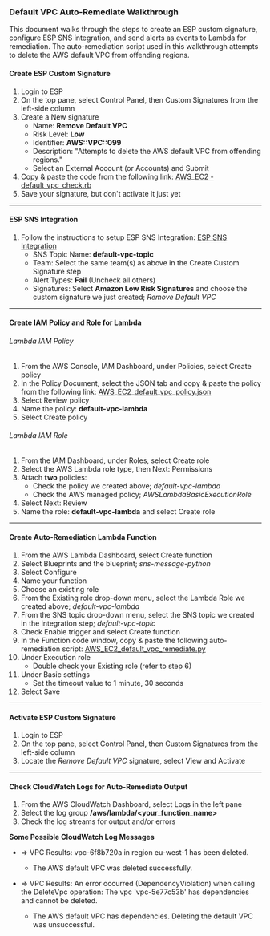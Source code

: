 ### Default VPC Auto-Remediate Walkthrough

This document walks through the steps to create an ESP custom signature, configure ESP SNS integration, and send alerts as events to Lambda for remediation.  The auto-remediation script used in this walkthrough attempts to delete the AWS default VPC from offending regions.


#### Create ESP Custom Signature

1. Login to ESP
2. On the top pane, select Control Panel, then Custom Signatures from the left-side column
3. Create a New signature
    * Name: **Remove Default VPC**
    * Risk Level: **Low**
    * Identifier: **AWS::VPC::099**
    * Description: "Attempts to delete the AWS default VPC from offending regions."
    * Select an External Account (or Accounts) and Submit
4. Copy & paste the code from the following link: [AWS_EC2 - default_vpc_check.rb](https://github.com/EvidentSecurity/custom_signatures/blob/master/AWS_EC2%20-%20default_vpc_check.rb)
5. Save your signature, but don't activate it just yet

---

#### ESP SNS Integration

1. Follow the instructions to setup ESP SNS Integration: [ESP SNS Integration](https://esp.evident.io/control_panel/integrations/amazon_sns/)
    * SNS Topic Name: **default-vpc-topic**
    * Team: Select the same team(s) as above in the Create Custom Signature step
    * Alert Types: **Fail** (Uncheck all others)
    * Signatures: Select **Amazon Low Risk Signatures** and choose the custom signature we just created; *Remove Default VPC*

---

#### Create IAM Policy and Role for Lambda

###### Lambda IAM Policy

1. From the AWS Console, IAM Dashboard, under Policies, select Create policy
2. In the Policy Document, select the JSON tab and copy & paste the policy from the following link: [AWS_EC2_default_vpc_policy.json](https://github.com/EvidentSecurity/automation/blob/master/autoremediate/aws/lambda/default_vpc_remediate/AWS_EC2_default_vpc_policy.json)
3. Select Review policy
4. Name the policy: **default-vpc-lambda**
5. Select Create policy

###### Lambda IAM Role

1. From the IAM Dashboard, under Roles, select Create role
2. Select the AWS Lambda role type, then Next: Permissions 
3. Attach **two** policies:
    * Check the policy we created above; *default-vpc-lambda*
    * Check the AWS managed policy; *AWSLambdaBasicExecutionRole*
4. Select Next: Review
5. Name the role: **default-vpc-lambda** and select Create role

---

#### Create Auto-Remediation Lambda Function

1. From the AWS Lambda Dashboard, select Create function
2. Select Blueprints and the blueprint; *sns-message-python*
3. Select Configure
4. Name your function
5. Choose an existing role
6. From the Existing role drop-down menu, select the Lambda Role we created above; *default-vpc-lambda*
7. From the SNS topic drop-down menu, select the SNS topic we created in the integration step; *default-vpc-topic*
8. Check Enable trigger and select Create function
9. In the Function code window, copy & paste the following auto-remediation script: [AWS_EC2_default_vpc_remediate.py](https://github.com/EvidentSecurity/automation/blob/master/autoremediate/aws/lambda/default_vpc_remediate/AWS_EC2_default_vpc_remediate.py)
10. Under Execution role
    * Double check your Existing role (refer to step 6)
11. Under Basic settings
    * Set the timeout value to 1 minute, 30 seconds
12. Select Save

---

#### Activate ESP Custom Signature

1. Login to ESP
2. On the top pane, select Control Panel, then Custom Signatures from the left-side column
3. Locate the *Remove Default VPC* signature, select View and Activate

---

#### Check CloudWatch Logs for Auto-Remediate Output

1. From the AWS CloudWatch Dashboard, select Logs in the left pane
2. Select the log group **/aws/lambda/<your_function_name>**
3. Check the log streams for output and/or errors


**Some Possible CloudWatch Log Messages**

* => VPC Results: vpc-6f8b720a in region eu-west-1 has been deleted.
    * The AWS default VPC was deleted successfully.

* => VPC Results: An error occurred (DependencyViolation) when calling the DeleteVpc operation: The vpc 'vpc-5e77c53b' has dependencies and cannot be deleted.
    * The AWS default VPC has dependencies.  Deleting the default VPC was unsuccessful. 
